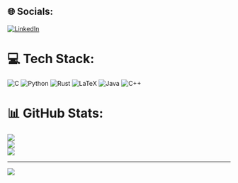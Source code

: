 
## 🌐 Socials:
[![LinkedIn](https://img.shields.io/badge/LinkedIn-%230077B5.svg?logo=linkedin&logoColor=white)](https://linkedin.com/in/rowan-twilley) 

# 💻 Tech Stack:
![C](https://img.shields.io/badge/c-%2300599C.svg?style=for-the-badge&logo=c&logoColor=white) ![Python](https://img.shields.io/badge/python-3670A0?style=for-the-badge&logo=python&logoColor=ffdd54) ![Rust](https://img.shields.io/badge/rust-%23000000.svg?style=for-the-badge&logo=rust&logoColor=white) ![LaTeX](https://img.shields.io/badge/latex-%23008080.svg?style=for-the-badge&logo=latex&logoColor=white) ![Java](https://img.shields.io/badge/java-%23ED8B00.svg?style=for-the-badge&logo=openjdk&logoColor=white) ![C++](https://img.shields.io/badge/c++-%2300599C.svg?style=for-the-badge&logo=c%2B%2B&logoColor=white)
# 📊 GitHub Stats:
![](https://github-readme-stats.vercel.app/api?username=rowantwilley16&theme=transparent&hide_border=true&include_all_commits=false&count_private=false)<br/>
![](https://github-readme-streak-stats.herokuapp.com/?user=rowantwilley16&theme=transparent&hide_border=true)<br/>
![](https://github-readme-stats.vercel.app/api/top-langs/?username=rowantwilley16&theme=transparent&hide_border=true&include_all_commits=false&count_private=false&layout=compact)

---
[![](https://visitcount.itsvg.in/api?id=rowantwilley16&icon=0&color=0)](https://visitcount.itsvg.in)

<!-- Proudly created with GPRM ( https://gprm.itsvg.in ) -->
